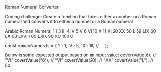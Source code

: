 Roman Numeral Converter

Coding challenge: Create a function that takes either a number or a Roman numeral and converts it
to either a number or a Roman numeral

Arabic    Roman Numeral
1         I
3         III
4         IV
5         V
6         VI
10        X
11        XI
20        XX
50        L
59        LIX
60        LX
68        LXVIII
69        LXIX
90        XC
100       C

const romanNumerals = {
  'I': 1,
  'V': 5,
  'X': 10,
  // ...
};

Below is some expected output based on an input value:
covertValue(6);   // "VI"
covertValue("6"); // "VI"
covertValue(20);  // "XX"
covertValue("L"); // 50
